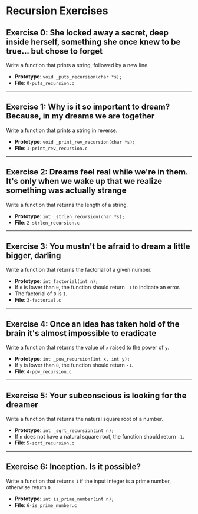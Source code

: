 # Recursion Exercises

## Exercise 0: She locked away a secret, deep inside herself, something she once knew to be true... but chose to forget
Write a function that prints a string, followed by a new line.

- **Prototype**: `void _puts_recursion(char *s);`
- **File**: `0-puts_recursion.c`

---

## Exercise 1: Why is it so important to dream? Because, in my dreams we are together
Write a function that prints a string in reverse.

- **Prototype**: `void _print_rev_recursion(char *s);`
- **File**: `1-print_rev_recursion.c`

---

## Exercise 2: Dreams feel real while we're in them. It's only when we wake up that we realize something was actually strange
Write a function that returns the length of a string.

- **Prototype**: `int _strlen_recursion(char *s);`
- **File**: `2-strlen_recursion.c`

---

## Exercise 3: You mustn't be afraid to dream a little bigger, darling
Write a function that returns the factorial of a given number.

- **Prototype**: `int factorial(int n);`
- If `n` is lower than `0`, the function should return `-1` to indicate an error.
- The factorial of `0` is `1`.
- **File**: `3-factorial.c`

---

## Exercise 4: Once an idea has taken hold of the brain it's almost impossible to eradicate
Write a function that returns the value of `x` raised to the power of `y`.

- **Prototype**: `int _pow_recursion(int x, int y);`
- If `y` is lower than `0`, the function should return `-1`.
- **File**: `4-pow_recursion.c`

---

## Exercise 5: Your subconscious is looking for the dreamer
Write a function that returns the natural square root of a number.

- **Prototype**: `int _sqrt_recursion(int n);`
- If `n` does not have a natural square root, the function should return `-1`.
- **File**: `5-sqrt_recursion.c`

---

## Exercise 6: Inception. Is it possible?
Write a function that returns `1` if the input integer is a prime number, otherwise return `0`.

- **Prototype**: `int is_prime_number(int n);`
- **File**: `6-is_prime_number.c`
